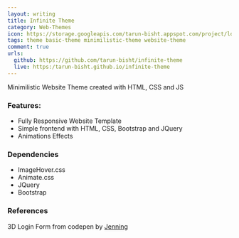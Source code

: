```yaml
---
layout: writing
title: Infinite Theme
category: Web-Themes
icon: https://storage.googleapis.com/tarun-bisht.appspot.com/project/logo_inf8788f1ec01738a37
tags: theme basic-theme minimilistic-theme website-theme
comment: true
urls:
  github: https://github.com/tarun-bisht/infinite-theme
  live: https:/tarun-bisht.github.io/infinite-theme
---
```


Minimilistic Website Theme created with HTML, CSS and JS

### Features:

- Fully Responsive Website Template
- Simple frontend with HTML, CSS, Bootstrap and JQuery
- Animations Effects

### Dependencies

- ImageHover.css
- Animate.css
- JQuery
- Bootstrap

### References

3D Login Form from codepen by [Jenning](https://codepen.io/jenning/pen/RVRYeb)
